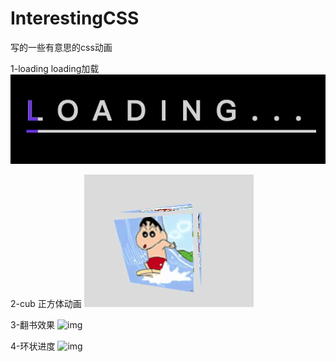 # InterestingCSS

写的一些有意思的css动画

1-loading  loading加载
![img](/gif/loading.gif)

2-cub 正方体动画
![img](gif/cub.gif)

3-翻书效果
![img](gif/books.gif)

4-环状进度
![img](gif/huanjindu.gif)
